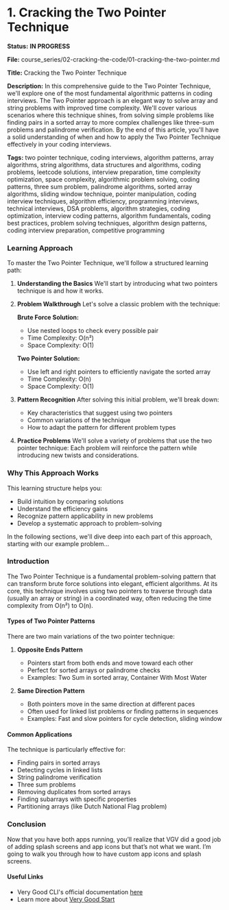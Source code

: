 # 1. Cracking the Two Pointer Technique

**Status:** **IN PROGRESS**

**File:** course_series/02-cracking-the-code/01-cracking-the-two-pointer.md

**Title:**
Cracking the Two Pointer Technique

**Description:**
In this comprehensive guide to the Two Pointer Technique, we'll explore one of the most fundamental algorithmic patterns in coding interviews. The Two Pointer approach is an elegant way to solve array and string problems with improved time complexity. We'll cover various scenarios where this technique shines, from solving simple problems like finding pairs in a sorted array to more complex challenges like three-sum problems and palindrome verification. By the end of this article, you'll have a solid understanding of when and how to apply the Two Pointer Technique effectively in your coding interviews.

**Tags:**
two pointer technique, coding interviews, algorithm patterns, array algorithms, string algorithms, data structures and algorithms, coding problems, leetcode solutions, interview preparation, time complexity optimization, space complexity, algorithmic problem solving, coding patterns, three sum problem, palindrome algorithms, sorted array algorithms, sliding window technique, pointer manipulation, coding interview techniques, algorithm efficiency, programming interviews, technical interviews, DSA problems, algorithm strategies, coding optimization, interview coding patterns, algorithm fundamentals, coding best practices, problem solving techniques, algorithm design patterns, coding interview preparation, competitive programming

### Learning Approach

To master the Two Pointer Technique, we'll follow a structured learning path:

1. **Understanding the Basics**
   We'll start by introducing what two pointers technique is and how it works.

2. **Problem Walkthrough**
   Let's solve a classic problem with the technique:

   **Brute Force Solution:**

   - Use nested loops to check every possible pair
   - Time Complexity: O(n²)
   - Space Complexity: O(1)

   **Two Pointer Solution:**

   - Use left and right pointers to efficiently navigate the sorted array
   - Time Complexity: O(n)
   - Space Complexity: O(1)

3. **Pattern Recognition**
   After solving this initial problem, we'll break down:

   - Key characteristics that suggest using two pointers
   - Common variations of the technique
   - How to adapt the pattern for different problem types

4. **Practice Problems**
   We'll solve a variety of problems that use the two pointer technique:
   Each problem will reinforce the pattern while introducing new twists and considerations.

### Why This Approach Works

This learning structure helps you:

- Build intuition by comparing solutions
- Understand the efficiency gains
- Recognize pattern applicability in new problems
- Develop a systematic approach to problem-solving

In the following sections, we'll dive deep into each part of this approach, starting with our example problem...

### Introduction

The Two Pointer Technique is a fundamental problem-solving pattern that can transform brute force solutions into elegant, efficient algorithms. At its core, this technique involves using two pointers to traverse through data (usually an array or string) in a coordinated way, often reducing the time complexity from O(n²) to O(n).

#### Types of Two Pointer Patterns

There are two main variations of the two pointer technique:

1. **Opposite Ends Pattern**

   - Pointers start from both ends and move toward each other
   - Perfect for sorted arrays or palindrome checks
   - Examples: Two Sum in sorted array, Container With Most Water

2. **Same Direction Pattern**
   - Both pointers move in the same direction at different paces
   - Often used for linked list problems or finding patterns in sequences
   - Examples: Fast and slow pointers for cycle detection, sliding window

#### Common Applications

The technique is particularly effective for:

- Finding pairs in sorted arrays
- Detecting cycles in linked lists
- String palindrome verification
- Three sum problems
- Removing duplicates from sorted arrays
- Finding subarrays with specific properties
- Partitioning arrays (like Dutch National Flag problem)

### Conclusion

Now that you have both apps running, you’ll realize that VGV did a good job of adding splash screens and app icons but that’s not what we want. I’m going to walk you through how to have custom app icons and splash screens.

#### Useful Links

- Very Good CLI's official documentation [here](https://cli.vgv.dev/docs/overview)
- Learn more about [Very Good Start](https://verygood.ventures/solution/very-good-start)
